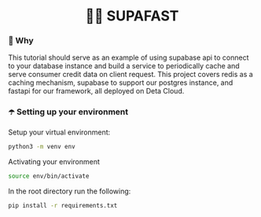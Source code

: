 <h1 align="center">🏄‍♂️ SUPAFAST</h1>

### 🐴 Why
This tutorial should serve as an example of using supabase api to connect to your database instance and build a service to periodically cache and serve consumer credit data on client request. This project covers redis as a caching mechanism, supabase to support our postgres instance, and fastapi for our framework, all deployed on Deta Cloud. 

### ☂️ Setting up your environment

Setup your virtual environment:

```bash
python3 -m venv env 
```

Activating your environment

```zsh 
source env/bin/activate
```

In the root directory run the following:

```bash
pip install -r requirements.txt
```


